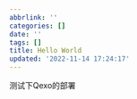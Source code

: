 ```yaml
---
abbrlink: ''
categories: []
date: ''
tags: []
title: Hello World
updated: '2022-11-14 17:24:17'
---
```

测试下Qexo的部署
